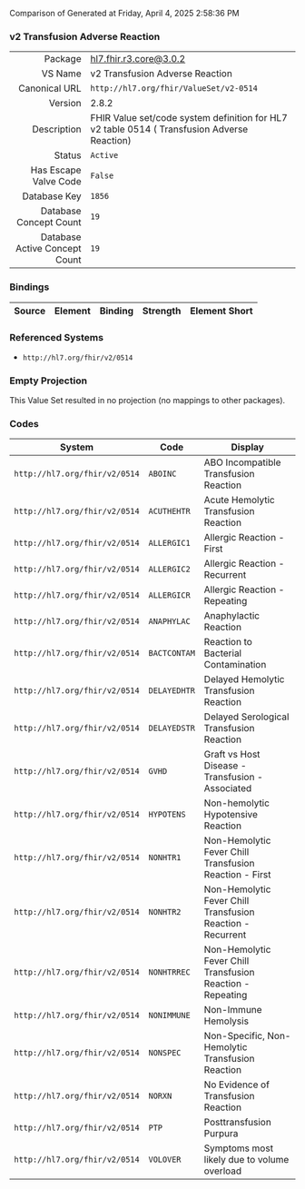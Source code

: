 Comparison of 
Generated at Friday, April 4, 2025 2:58:36 PM

### v2 Transfusion Adverse Reaction

|      |     |
| ---: | --- |
| Package | hl7.fhir.r3.core@3.0.2 |
| VS Name | v2 Transfusion Adverse Reaction |
| Canonical URL | `http://hl7.org/fhir/ValueSet/v2-0514` |
| Version | 2.8.2 |
| Description | FHIR Value set/code system definition for HL7 v2 table 0514 ( Transfusion Adverse Reaction) |
| Status | `Active` |
| Has Escape Valve Code | `False` |
| Database Key | `1856` |
| Database Concept Count | `19` |
| Database Active Concept Count | `19` |
### Bindings

| Source | Element | Binding | Strength | Element Short |
| ------ | ------- | ------- | -------- | ------------- |

### Referenced Systems

* `http://hl7.org/fhir/v2/0514`
### Empty Projection

This Value Set resulted in no projection (no mappings to other packages).

### Codes

| System | Code | Display |
| ------ | ---- | ------- |
| `http://hl7.org/fhir/v2/0514` | `ABOINC` | ABO Incompatible Transfusion Reaction |
| `http://hl7.org/fhir/v2/0514` | `ACUTHEHTR` | Acute Hemolytic Transfusion Reaction |
| `http://hl7.org/fhir/v2/0514` | `ALLERGIC1` | Allergic Reaction - First |
| `http://hl7.org/fhir/v2/0514` | `ALLERGIC2` | Allergic Reaction - Recurrent |
| `http://hl7.org/fhir/v2/0514` | `ALLERGICR` | Allergic Reaction - Repeating |
| `http://hl7.org/fhir/v2/0514` | `ANAPHYLAC` | Anaphylactic Reaction |
| `http://hl7.org/fhir/v2/0514` | `BACTCONTAM` | Reaction to Bacterial Contamination |
| `http://hl7.org/fhir/v2/0514` | `DELAYEDHTR` | Delayed Hemolytic Transfusion Reaction |
| `http://hl7.org/fhir/v2/0514` | `DELAYEDSTR` | Delayed Serological Transfusion Reaction |
| `http://hl7.org/fhir/v2/0514` | `GVHD` | Graft vs Host Disease - Transfusion - Associated |
| `http://hl7.org/fhir/v2/0514` | `HYPOTENS` | Non-hemolytic Hypotensive Reaction |
| `http://hl7.org/fhir/v2/0514` | `NONHTR1` | Non-Hemolytic Fever Chill Transfusion Reaction - First |
| `http://hl7.org/fhir/v2/0514` | `NONHTR2` | Non-Hemolytic Fever Chill Transfusion Reaction - Recurrent |
| `http://hl7.org/fhir/v2/0514` | `NONHTRREC` | Non-Hemolytic Fever Chill Transfusion Reaction - Repeating |
| `http://hl7.org/fhir/v2/0514` | `NONIMMUNE` | Non-Immune Hemolysis |
| `http://hl7.org/fhir/v2/0514` | `NONSPEC` | Non-Specific, Non-Hemolytic Transfusion Reaction |
| `http://hl7.org/fhir/v2/0514` | `NORXN` | No Evidence of Transfusion Reaction |
| `http://hl7.org/fhir/v2/0514` | `PTP` | Posttransfusion Purpura |
| `http://hl7.org/fhir/v2/0514` | `VOLOVER` | Symptoms most likely due to volume overload |
